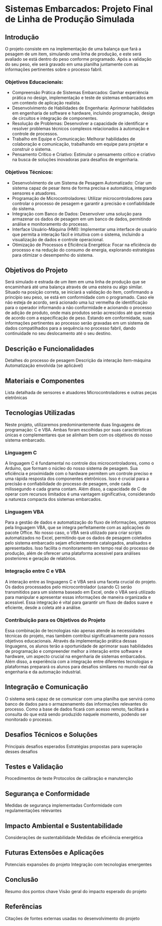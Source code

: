 # Sistemas Embarcados: Projeto Final de Linha de Produção Simulada

## Introdução
O projeto consiste em na implementação de uma balança que fará a pesagem de um item, simulando uma linha de produção, e este será avaliado se está dentro do peso conforme programado. Após a validação do seu peso, ele será gravado em uma planilha juntamente com as informações pertinentes sobre o processo fabril.

### Objetivos Educacionais:
- Compreensão Prática de Sistemas Embarcados: Ganhar experiência prática no design, implementação e teste de sistemas embarcados em um contexto de aplicação realista.
- Desenvolvimento de Habilidades de Engenharia: Aprimorar habilidades em engenharia de software e hardware, incluindo programação, design de circuitos e integração de componentes.
- Resolução de Problemas: Desenvolver a capacidade de identificar e resolver problemas técnicos complexos relacionados à automação e controle de processos.
- Trabalho em Equipe e Comunicação: Melhorar habilidades de colaboração e comunicação, trabalhando em equipe para projetar e construir o sistema.
- Pensamento Crítico e Criativo: Estimular o pensamento crítico e criativo na busca de soluções inovadoras para desafios de engenharia.

### Objetivos Técnicos:
- Desenvolvimento de um Sistema de Pesagem Automatizado: Criar um sistema capaz de pesar itens de forma precisa e automática, integrando sensores e atuadores.
- Programação de Microcontroladores: Utilizar microcontroladores para controlar o processo de pesagem e garantir a precisão e confiabilidade do sistema.
- Integração com Banco de Dados: Desenvolver uma solução para armazenar os dados de pesagem em um banco de dados, permitindo análise e monitoramento do processo.
- Interface Usuário-Máquina (HMI): Implementar uma interface de usuário que permita a interação fácil e intuitiva com o sistema, incluindo a visualização de dados e controle operacional.
- Otimização de Processos e Eficiência Energética: Focar na eficiência do processo e na redução do consumo de energia, explorando estratégias para otimizar o desempenho do sistema.

## Objetivos do Projeto
Será simulado e estrada de um item em uma linha de produção que se encaminhará até uma balança através de uma esteira ou algo similar. Situado na posição correta, se iniciará a validação do item, confirmando a princípio seu peso, se está em conformidade com o programado. Caso ele não esteja de acordo, será acionado uma luz vermelha de identificação para o operador informando a não conformidade e acionando o processo de adição de produto, onde mais produtos serão acrescidos até que esteja de acordo com a especificação de peso. Estando em conformidade, suas informações pertinentes ao processo serão gravadas em um sistema de dados compatilhados para a sequência no processo fabril, dando continuidade no seu deslocamento até o seu destino.

## Descrição e Funcionalidades
Detalhes do processo de pesagem
Descrição da interação item-máquina
Automatização envolvida (se aplicável)

## Materiais e Componentes
Lista detalhada de sensores e atuadores
Microcontroladores e outras peças eletrônicas

## Tecnologias Utilizadas
Neste projeto, utilizaremos predominantemente duas linguagens de programação: C e VBA. Ambas foram escolhidas por suas características únicas e complementares que se alinham bem com os objetivos do nosso sistema embarcado.

### Linguagem C
A linguagem C é fundamental no controle dos microcontroladores, como o Arduino, que formam o núcleo do nosso sistema de pesagem. Sua eficiência e proximidade com o hardware permitem um controle preciso e uma rápida resposta dos componentes eletrônicos. Isso é crucial para a precisão e confiabilidade do processo de pesagem, onde cada milissegundo e cada grama contam. Além disso, a capacidade de C de operar com recursos limitados é uma vantagem significativa, considerando a natureza compacta dos sistemas embarcados.

### Linguagem VBA
Para a gestão de dados e automatização do fluxo de informações, optamos pela linguagem VBA, que se integra perfeitamente com as aplicações do pacote Office. No nosso caso, o VBA será utilizado para criar scripts automatizados no Excel, permitindo que os dados de pesagem coletados pelo sistema embarcado sejam eficientemente catalogados, analisados e apresentados. Isso facilita o monitoramento em tempo real do processo de produção, além de oferecer uma plataforma acessível para análises posteriores e geração de relatórios.

### Integração entre C e VBA
A interação entre as linguagens C e VBA será uma faceta crucial do projeto. Os dados processados pelo microcontrolador (usando C) serão transmitidos para um sistema baseado em Excel, onde o VBA será utilizado para manipular e apresentar essas informações de maneira organizada e acessível. Essa integração é vital para garantir um fluxo de dados suave e eficiente, desde a coleta até a análise.

### Contribuição para os Objetivos do Projeto
Essa combinação de tecnologias não apenas atende às necessidades técnicas do projeto, mas também contribui significativamente para nossos objetivos educacionais. Através da implementação prática dessas linguagens, os alunos terão a oportunidade de aprimorar suas habilidades de programação e compreender melhor a interação entre software e hardware, um aspecto crucial na engenharia de sistemas embarcados. Além disso, a experiência com a integração entre diferentes tecnologias e plataformas preparará os alunos para desafios similares no mundo real da engenharia e da automação industrial.

## Integração e Comunicação
O sistema será capaz de se comunicar com uma planilha que servirá como banco de dados para o armazenamento das informações relevantes do processo.
Como a base de dados ficará com acesso remoto, facilitará a consulta do que está sendo produzido naquele momento, podendo ser monitorado o processo.

## Desafios Técnicos e Soluções
Principais desafios esperados
Estratégias propostas para superação desses desafios

## Testes e Validação
Procedimentos de teste
Protocolos de calibração e manutenção

## Segurança e Conformidade
Medidas de segurança implementadas
Conformidade com regulamentações relevantes

## Impacto Ambiental e Sustentabilidade
Considerações de sustentabilidade
Medidas de eficiência energética

## Futuras Extensões e Aplicações
Potenciais expansões do projeto
Integração com tecnologias emergentes

## Conclusão
Resumo dos pontos chave
Visão geral do impacto esperado do projeto

## Referências
Citações de fontes externas usadas no desenvolvimento do projeto
